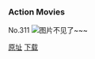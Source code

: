 ### Action Movies
No.311
![图片不见了~~~](https://imgs.xkcd.com/comics/action_movies.png)

[原址](https://xkcd.com//311) [下载](https://imgs.xkcd.com/comics/action_movies.png)

